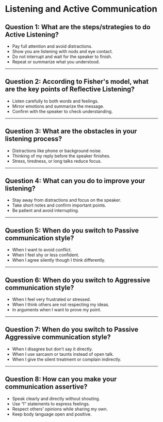 # Listening and Active Communication

## Question 1: What are the steps/strategies to do Active Listening?

- Pay full attention and avoid distractions.  
- Show you are listening with nods and eye contact.  
- Do not interrupt and wait for the speaker to finish.  
- Repeat or summarize what you understood.  

---

## Question 2: According to Fisher's model, what are the key points of Reflective Listening?

- Listen carefully to both words and feelings.  
- Mirror emotions and summarize the message.  
- Confirm with the speaker to check understanding.  

---

## Question 3: What are the obstacles in your listening process?

- Distractions like phone or background noise.  
- Thinking of my reply before the speaker finishes.  
- Stress, tiredness, or long talks reduce focus.  

---

## Question 4: What can you do to improve your listening?

- Stay away from distractions and focus on the speaker.  
- Take short notes and confirm important points.  
- Be patient and avoid interrupting.  

---

## Question 5: When do you switch to Passive communication style?

- When I want to avoid conflict.  
- When I feel shy or less confident.  
- When I agree silently though I think differently.  

---

## Question 6: When do you switch to Aggressive communication style?

- When I feel very frustrated or stressed.  
- When I think others are not respecting my ideas.  
- In arguments when I want to prove my point.  

---

## Question 7: When do you switch to Passive Aggressive communication style?

- When I disagree but don’t say it directly.  
- When I use sarcasm or taunts instead of open talk.  
- When I give the silent treatment or complain indirectly.  

---

## Question 8: How can you make your communication assertive?

- Speak clearly and directly without shouting.  
- Use “I” statements to express feelings.  
- Respect others’ opinions while sharing my own.  
- Keep body language open and positive.  
